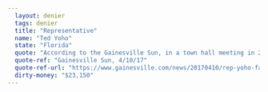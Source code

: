 ```yaml
---
  layout: denier
  tags: denier
  title: "Representative"
  name: "Ted Yoho"
  state: "Florida"
  quote: "According to the Gainesville Sun, in a town hall meeting in 2017, \"Yoho also told the crowd he didn’t believe humans were the main cause of climate change.\""
  quote-ref: "Gainesville Sun, 4/10/17"
  quote-ref-url: "https://www.gainesville.com/news/20170410/rep-yoho-faces-rowdy-crowd-at-gainesville-town-hall"
  dirty-money: "$23,150"
---
```

